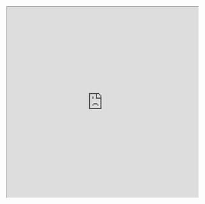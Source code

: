 

<iframe allowfullscreen src="https://elizabethbutlermd.com/obsidian-notes/" width="100%" height="500" />



Key Points:

- Obsidian is a Markdown-based note-taking app that offers plain text, links, and extensibility as its fundamental features.
- It is available on multiple platforms, including Mac, Windows, Linux, iOS, and Android.
- The desktop and mobile apps are free for personal use, with an annual fee for commercial use and a premium sync option.
- Obsidian is recommended for programmers, students, academics, researchers, writers, and those on a budget.
- Markdown files used in Obsidian are future-proof and can be easily moved or opened in other editors.
- The app allows users to create a note-taking system by downloading and installing the Obsidian app, choosing a vault location, selecting a theme, setting up folders, creating notes, and organizing them.
- Key features in Obsidian include backlinks and bidirectional linking, as well as a powerful search function.
- Obsidian can be extended and customized with plugins and themes, with core plugins and community plugins available.
- Popular plugins include Advanced Tables Obsidian, Obsidian Outliner, Obsidian Calendar Widget, Readwise-Obsidian Sync Plugin, Zotero-Obsidian Integration, and Raindrop-Obsidian Plugin.
- Additional resources for learning about Obsidian include text-based tutorials, YouTube videos, premium/paid courses and tutorials, and forums.

Notable Trends/Insights:

- Obsidian is gaining popularity due to its customization options and ability to link notes together through backlinks and bidirectional linking.
- The app is especially useful for those who prefer plain text and Markdown formatting, as well as those looking for a free or budget-friendly note-taking solution.
- The Obsidian community is active and offers a wide range of plugins, themes, tutorials, and courses to enhance the user experience and productivity.
